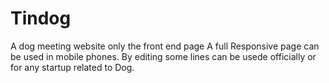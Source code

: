 # Tindog
A dog meeting website only the front end page
A full Responsive page can be used in mobile phones.
By editing some lines can be usede officially or for any startup related to Dog.
